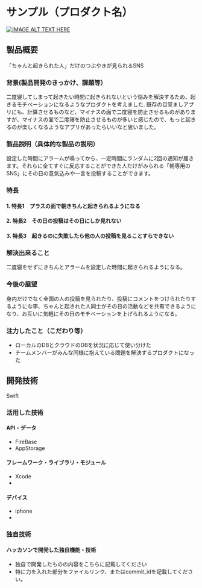 # サンプル（プロダクト名）

[![IMAGE ALT TEXT HERE](https://jphacks.com/wp-content/uploads/2024/07/JPHACKS2024_ogp.jpg)](https://www.youtube.com/watch?v=DZXUkEj-CSI)

## 製品概要
「ちゃんと起きられた人」だけのつぶやきが見られるSNS
### 背景(製品開発のきっかけ、課題等）
二度寝してしまって起きたい時間に起きられないという悩みを解決するため、起きるモチベーションになるようなプロダクトを考えました.
既存の目覚ましアプリにも、計算させるものなど、マイナスの面で二度寝を防止させるものがありますが、マイナスの面で二度寝を防止させるものが多いと感じたので、もっと起きるのが楽しくなるようなアプリがあったらいいなと思いました。
### 製品説明（具体的な製品の説明）
設定した時間にアラームが鳴ってから、一定時間にランダムに2回の通知が届きます。それらに全てすぐに反応することができた人だけがみられる「朝専用のSNS」にその日の意気込みや一言を投稿することができます。
### 特長
#### 1. 特長1　プラスの面で朝きちんと起きられるようになる
#### 2. 特長2　その日の投稿はその日にしか見れない
#### 3. 特長3　起きるのに失敗したら他の人の投稿を見ることすらできない

### 解決出来ること
二度寝をせずにきちんとアラームを設定した時間に起きられるようになる。
### 今後の展望
身内だけでなく全国の人の投稿を見られたり、投稿にコメントをつけられたりするようにな李、ちゃんと起きれた人同士がその日の活動などを共有できるようになり、お互いに気軽にその日のモチベーションを上げられるようになる。
### 注力したこと（こだわり等）
* ローカルのDBとクラウドのDBを状況に応じて使い分けた
* チームメンバーがみんな同様に抱えている問題を解決するプロダクトになった

## 開発技術
Swift
### 活用した技術
#### API・データ
* FireBase
* AppStorage

#### フレームワーク・ライブラリ・モジュール
* Xcode
* 

#### デバイス
* iphone
* 

### 独自技術
#### ハッカソンで開発した独自機能・技術
* 独自で開発したものの内容をこちらに記載してください
* 特に力を入れた部分をファイルリンク、またはcommit_idを記載してください。
